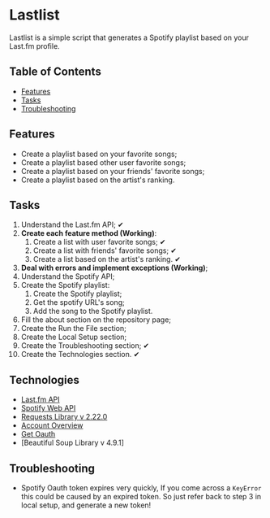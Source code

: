 # Lastlist

Lastlist is a simple script that generates a Spotify playlist based on your Last.fm profile. 

## Table of Contents
* [Features](#Features)
* [Tasks](#Tasks)
* [Troubleshooting](#Troubleshooting)

## Features
* Create a playlist based on your favorite songs;
* Create a playlist based other user favorite songs;
* Create a playlist based on your friends' favorite songs;
* Create a playlist based on the artist's ranking.

## Tasks
1. Understand the Last.fm API; ✔
2. **Create each feature method (Working)**:
	1. Create a list with user favorite songs; ✔
	2. Create a list with friends' favorite songs; ✔
	3. Create a list based on the artist's ranking. ✔
3. **Deal with errors and implement exceptions (Working)**;
4. Understand the Spotify API;
5. Create the Spotify playlist:
	1. Create the Spotify playlist;
	2. Get the spotify URL's song;
	3. Add the song to the Spotify playlist.
6. Fill the about section on the repository page;
7. Create the Run the File section;
8. Create the Local Setup section;
9. Create the Troubleshooting section; ✔
10. Create the Technologies section. ✔

## Technologies
* [Last.fm API]
* [Spotify Web API]
* [Requests Library v 2.22.0]
* [Account Overview]
* [Get Oauth]
* [Beautiful Soup Library v 4.9.1]

## Troubleshooting
* Spotify Oauth token expires very quickly, If you come across a `KeyError` this could
be caused by an expired token. So just refer back to step 3 in local setup, and generate a new
token! 

   [Last.fm API]:  <https://www.last.fm/api/intro>
   [Spotify Web API]: <https://developer.spotify.com/documentation/web-api/>
   [Requests Library v 2.22.0]: <https://requests.readthedocs.io/en/master/>
   [Account Overview]: <https://www.spotify.com/us/account/overview/>
   [Get Oauth]: <https://developer.spotify.com/console/post-playlists/>
